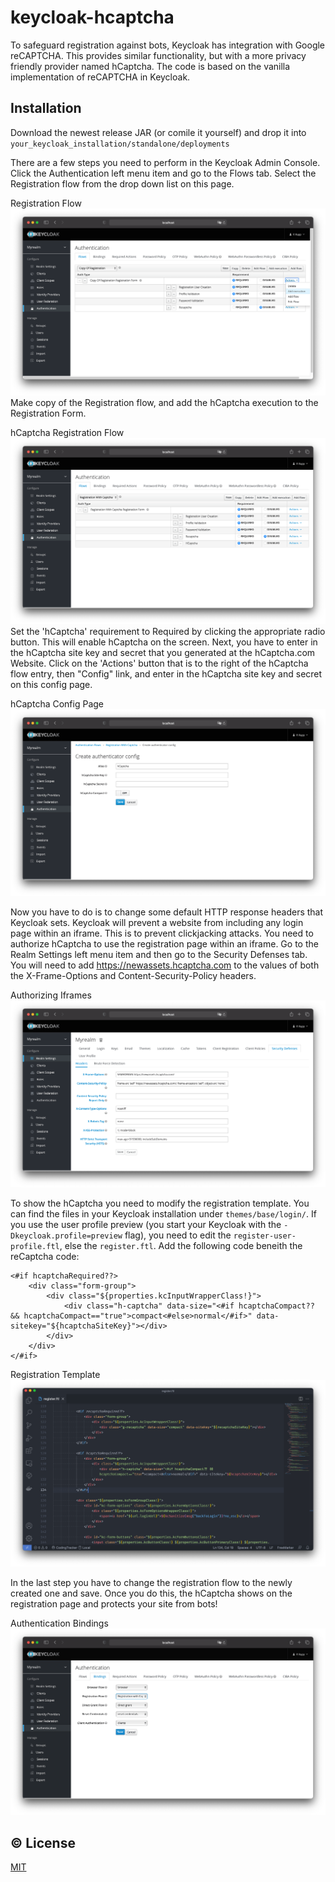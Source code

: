 # keycloak-hcaptcha

To safeguard registration against bots, Keycloak has integration with Google reCAPTCHA. This provides similar functionality, but with a more privacy friendly provider named hCaptcha. The code is based on the vanilla implementation of reCAPTCHA in Keycloak.

## Installation

Download the newest release JAR (or comile it yourself) and drop it into `your_keycloak_installation/standalone/deployments`

There are a few steps you need to perform in the Keycloak Admin Console. Click the Authentication left menu item and go to the Flows tab. Select the Registration flow from the drop down list on this page.

Registration Flow
![Step 1](img/step-01.png)
Make copy of the Registration flow, and add the hCaptcha execution to the Registration Form.

hCaptcha Registration Flow
![Step 2](img/step-02.png)
Set the 'hCaptcha' requirement to Required by clicking the appropriate radio button. This will enable hCaptcha on the screen. Next, you have to enter in the hCaptcha site key and secret that you generated at the hCaptcha.com Website. Click on the 'Actions' button that is to the right of the hCaptcha flow entry, then "Config" link, and enter in the hCaptcha site key and secret on this config page.

hCaptcha Config Page
![Step 3](img/step-03.png)

Now you have to do is to change some default HTTP response headers that Keycloak sets. Keycloak will prevent a website from including any login page within an iframe. This is to prevent clickjacking attacks. You need to authorize hCaptcha to use the registration page within an iframe. Go to the Realm Settings left menu item and then go to the Security Defenses tab. You will need to add https://newassets.hcaptcha.com to the values of both the X-Frame-Options and Content-Security-Policy headers.

Authorizing Iframes
![Step 4](img/step-04.png)

To show the hCaptcha you need to modify the registration template. You can find the files in your Keycloak installation under `themes/base/login/`. If you use the user profile preview (you start your Keycloak with the `-Dkeycloak.profile=preview` flag), you need to edit the `register-user-profile.ftl`, else the `register.ftl`. Add the following code beneith the reCaptcha code:

```
<#if hcaptchaRequired??>
    <div class="form-group">
        <div class="${properties.kcInputWrapperClass!}">
            <div class="h-captcha" data-size="<#if hcaptchaCompact?? && hcaptchaCompact=="true">compact<#else>normal</#if>" data-sitekey="${hcaptchaSiteKey}"></div>
        </div>
    </div>
</#if>
```

Registration Template
![Step 5](img/step-05.png)

In the last step you have to change the registration flow to the newly created one and save. Once you do this, the hCaptcha shows on the registration page and protects your site from bots!

Authentication Bindings
![Step 6](img/step-06.png)

## © License
[MIT](LICENSE)
